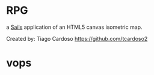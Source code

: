 # RPG

a [Sails](http://sailsjs.org) application of an HTML5 canvas isometric map.

Created by: Tiago Cardoso https://github.com/tcardoso2
# vops
